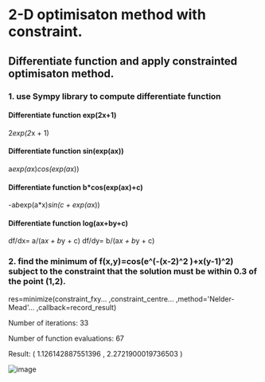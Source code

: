 # 2-D optimisaton method with constraint.

## Differentiate function and apply constrainted optimisaton method.
### 1. use Sympy library to compute differentiate function

#### Differentiate function exp(2x+1)
2*exp(2*x + 1)

#### Differentiate function sin(exp(ax))
a*exp(a*x)*cos(exp(a*x))

#### Differentiate function b*cos(exp(ax)+c)
-a*b*exp(a*x)*sin(c + exp(a*x))

#### Differentiate function log(ax+by+c)
df/dx= a/(a*x + b*y + c)
df/dy= b/(a*x + b*y + c)


### 2. find the minimum of f(x,y)=cos⁡(e^(-(x-2)^2 )+x(y-1)^2) subject to the constraint that the solution must be within 0.3 of the point (1,2).

res=minimize(constraint_fxy...
             ,constraint_centre...
             ,method='Nelder-Mead'...
             ,callback=record_result)

Number of iterations:  33

Number of function evaluations:  67

Result: ( 1.126142887551396 , 2.2721900019736503 )

![image](https://user-images.githubusercontent.com/26786836/163724006-b2ca5331-5547-41f9-976d-b163bd2cec62.png)

